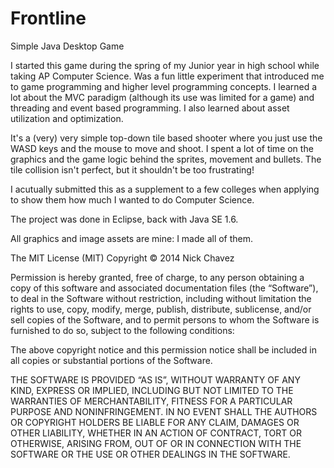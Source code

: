 Frontline
=========

Simple Java Desktop Game

I started this game during the spring of my Junior year in high school while taking AP Computer Science.
Was a fun little experiment that introduced me to game programming and higher level programming concepts.
I learned a lot about the MVC paradigm (although its use was limited for a game) and threading and
event based programming. I also learned about asset utilization and optimization.

It's a (very) very simple top-down tile based shooter where you just use the WASD keys and the mouse to move
and shoot. I spent a lot of time on the graphics and the game logic behind the sprites, movement and bullets.
The tile collision isn't perfect, but it shouldn't be too frustrating!

I acutually submitted this as a supplement to a few colleges when applying to show them how much I wanted
to do Computer Science.

The project was done in Eclipse, back with Java SE 1.6.

All graphics and image assets are mine: I made all of them.

The MIT License (MIT) 
Copyright © 2014 Nick Chavez

Permission is hereby granted, free of charge, to any person obtaining a copy of this software and associated documentation files (the “Software”), to deal in the Software without restriction, including without limitation the rights to use, copy, modify, merge, publish, distribute, sublicense, and/or sell copies of the Software, and to permit persons to whom the Software is furnished to do so, subject to the following conditions:

The above copyright notice and this permission notice shall be included in all copies or substantial portions of the Software.

THE SOFTWARE IS PROVIDED “AS IS”, WITHOUT WARRANTY OF ANY KIND, EXPRESS OR IMPLIED, INCLUDING BUT NOT LIMITED TO THE WARRANTIES OF MERCHANTABILITY, FITNESS FOR A PARTICULAR PURPOSE AND NONINFRINGEMENT. IN NO EVENT SHALL THE AUTHORS OR COPYRIGHT HOLDERS BE LIABLE FOR ANY CLAIM, DAMAGES OR OTHER LIABILITY, WHETHER IN AN ACTION OF CONTRACT, TORT OR OTHERWISE, ARISING FROM, OUT OF OR IN CONNECTION WITH THE SOFTWARE OR THE USE OR OTHER DEALINGS IN THE SOFTWARE.
